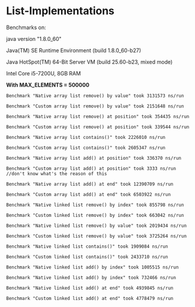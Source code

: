# List-Implementations

Benchmarks on:

java version "1.8.0_60"

Java(TM) SE Runtime Environment (build 1.8.0_60-b27)

Java HotSpot(TM) 64-Bit Server VM (build 25.60-b23, mixed mode)

Intel Core i5-7200U, 8GB RAM


**With MAX_ELEMENTS = 500000**

```
Benchmark "Native array list remove() by value" took 3131573 ns/run

Benchmark "Custom array list remove() by value" took 2151648 ns/run

Benchmark "Native array list remove() at position" took 354435 ns/run

Benchmark "Custom array list remove() at position" took 339544 ns/run

Benchmark "Native array list contains()" took 2226010 ns/run

Benchmark "Custom array list contains()" took 2605347 ns/run

Benchmark "Native array list add() at position" took 336370 ns/run

Benchmark "Custom array list add() at position" took 3333 ns/run  //don't know what's the reason of this

Benchmark "Native array list add() at end" took 12390709 ns/run

Benchmark "Custom array list add() at end" took 6503922 ns/run
```



```
Benchmark "Native linked list remove() by index" took 855798 ns/run

Benchmark "Custom linked list remove() by index" took 663042 ns/run

Benchmark "Native linked list remove() by value" took 2019434 ns/run

Benchmark "Custom linked list remove() by value" took 3725264 ns/run

Benchmark "Native linked list contains()" took 1909084 ns/run

Benchmark "Custom linked list contains()" took 2433710 ns/run

Benchmark "Native linked list add() by index" took 1005515 ns/run

Benchmark "Native linked list add() by index" took 732466 ns/run

Benchmark "Native linked list add() at end" took 4939845 ns/run

Benchmark "Custom linked list add() at end" took 4778479 ns/run
```






